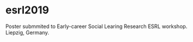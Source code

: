 # esrl2019
Poster submmited to Early-career Social Learing Research ESRL workshop. Liepzig, Germany.
